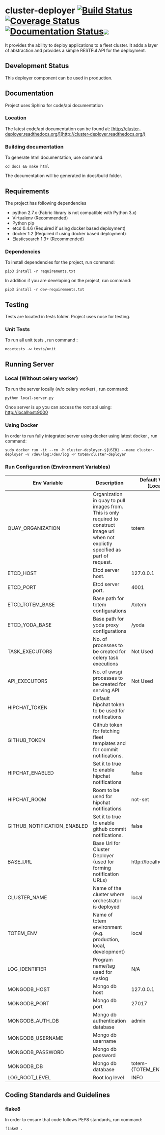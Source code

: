 # cluster-deployer [![Build Status](https://travis-ci.org/totem/cluster-deployer.svg)](https://travis-ci.org/totem/cluster-deployer) [![Coverage Status](https://coveralls.io/repos/totem/cluster-deployer/badge.png?branch=develop)](https://coveralls.io/r/totem/cluster-deployer) [![Documentation Status](https://readthedocs.org/projects/cluster-deployer/badge/?version=latest)](https://readthedocs.org/projects/cluster-deployer/?badge=latest)[![](https://badge.imagelayers.io/totem/cluster-deployer.svg)](https://imagelayers.io/?images=totem/cluster-deployer:develop 'Get your own badge on imagelayers.io')

It provides the ability to deploy applications to a fleet cluster. It adds a layer of abstraction 
and provides a simple RESTFul API for the deployment.  

## Development Status
This deployer component can be used in production.

## Documentation
Project uses Sphinx for code/api documentation

### Location
The latest code/api documentation can be found at:
[http://cluster-deployer.readthedocs.org/](http://cluster-deployer.readthedocs.org/)

### Building documentation
To generate html documentation, use command: 

```
cd docs && make html
```

The documentation will be generated in docs/build folder.

## Requirements

The project has following dependencies  
- python 2.7.x (Fabric library is not compatible with Python 3.x)  
- Virtualenv (Recommended)
- Python pip
- etcd 0.4.6 (Required if using docker based deployment)
- docker 1.2 (Required if using docker based deployment)
- Elasticsearch 1.3+ (Recommended)

### Dependencies

To install dependencies for the project, run command:  

```
pip3 install -r requirements.txt
```

In addition if you are developing on the project, run command: 

```
pip3 install -r dev-requirements.txt
```

## Testing

Tests are located in tests folder. Project uses nose for testing.

### Unit Tests

To run all unit tests , run command :

```
nosetests -w tests/unit
```

## Running Server

### Local (Without celery worker)
To run the server locally (w/o celery worker) , run command:

```
python local-server.py
```

Once server is up you can access the root api using:  
[http://localhost:9000](http://localhost:9000)

### Using Docker

In order to run fully integrated server using docker using latest docker , run
command: 

```
sudo docker run -it --rm -h cluster-deployer-${USER} --name cluster-deployer -v /dev/log:/dev/log -P totem/cluster-deployer
```

### Run Configuration (Environment Variables)  
| Env Variable | Description |  Default Value (Local) | Default Value (Docker)|
| ------------ | ----------- | ---------------------- | --------------------- |
| QUAY_ORGANIZATION | Organization in quay to pull images from. This is only required to construct image url when not explictly specified as part of request. | totem | totem|
| ETCD_HOST | Etcd server host. | 127.0.0.1 | 172.17.42.1 |
| ETCD_PORT | Etcd server port. | 4001 | 4001 |
| ETCD_TOTEM_BASE | Base path for totem configurations | /totem | /totem |
| ETCD_YODA_BASE | Base path for yoda proxy configurations | /yoda | /yoda |
| TASK_EXECUTORS | No. of processes to be created for celery task executions | Not Used | 2 |
| API_EXECUTORS | No. of uwsgi processes to be created for serving API | Not Used | 2 |
| HIPCHAT_TOKEN | Default hipchat token to be used for notifications | | |
| GITHUB_TOKEN | Github token for fetching fleet templates and for commit notifications.| | |
| HIPCHAT_ENABLED | Set it to true to enable hipchat notifications | false | false |
| HIPCHAT_ROOM | Room to be used for hipchat notifications | not-set | not-set |
| GITHUB_NOTIFICATION_ENABLED | Set it to true to enable github commit notifications. | false | false |
| BASE_URL | Base Url for Cluster Deployer (used for forming notification URLs)| http://localhost:9000| http://172.17.42.1:9000 |
| CLUSTER_NAME | Name of the cluster where orchestrator is deployed | local | local |
| TOTEM_ENV | Name of totem environment (e.g. production, local, development) | local | local |
| LOG_IDENTIFIER | Program name/tag used for syslog | N/A | yoda-proxy |
| MONGODB_HOST | Mongo db host | 127.0.0.1 | HOST_IP |
| MONGODB_PORT | Mongo db port | 27017 | 27017 |
| MONGODB_AUTH_DB | Mongo db authentication database | admin | admin |
| MONGODB_USERNAME | Mongo db username | | |
| MONGODB_PASSWORD | Mongo db password | | |
| MONGODB_DB | Mongo db database | totem-{TOTEM_ENV} | totem-{TOTEM_ENV} |
| LOG_ROOT_LEVEL | Root log level | INFO | INFO |

## Coding Standards and Guidelines

### flake8
In order to ensure that code follows PEP8 standards, run command: 

```
flake8 .
```
